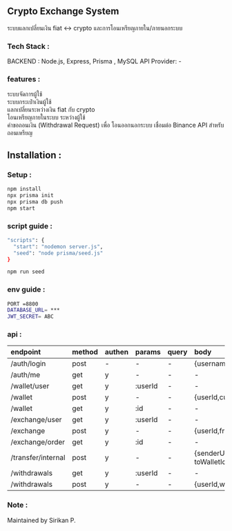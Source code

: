 
## Crypto Exchange System
ระบบแลกเปลี่ยนเงิน fiat <-> crypto และการโอนเหรียญภายใน/ภายนอกระบบ  

### Tech Stack : 
BACKEND : Node.js, Express, Prisma , MySQL
API Provider: -

### features : 
ระบบจัดการผู้ใช้  
ระบบกระเป๋าเงินผู้ใช้  
แลกเปลี่ยนระหว่างเงิน fiat กับ crypto  
โอนเหรียญภายในระบบ ระหว่างผู้ใช้  
คำขอถอนเงิน (Withdrawal Request) เพื่อ โอนออกนอกระบบ เชื่อมต่อ Binance API สำหรับถอนเหรียญ  


## Installation :


### Setup :
```bash
npm install 
npx prisma init
npx prisma db push 
npm start
```
### script guide : 
```bash
"scripts": {
  "start": "nodemon server.js",
  "seed": "node prisma/seed.js"
}

npm run seed
```

### env guide :
```bash
PORT =8800 
DATABASE_URL= ***  
JWT_SECRET= ABC  
```

### api :
|endpoint |method |authen |params |query |body |
|:--- |:--- |:--- |:--- |:--- |:--- |
|/auth/login | post |-|-|-| {username, password}
|/auth/me |get|y|-|-|-| 
|/wallet/user|get|y|:userId|-|-| 
|/wallet|post|y|-|-| {userId,currencyCode} 
|/wallet|get|y|:id|-|-|
|/exchange/user|get|y|:userId|-|-|
|/exchange|post|y|-|-|{userId,fromCurrency,toCurrency, amount} 
|/exchange/order|get|y|:id|-|-|
|/transfer/internal|post|y|-|-|{senderUserId,receiverUserId,fromWalletId , toWalletId,currencyCode,amount}
|/withdrawals|get|y|:userId|-|-|
|/withdrawals|post|y|-|-|{userId,walletId,currencyCode,amount,destination}


### Note :
Maintained by Sirikan P.